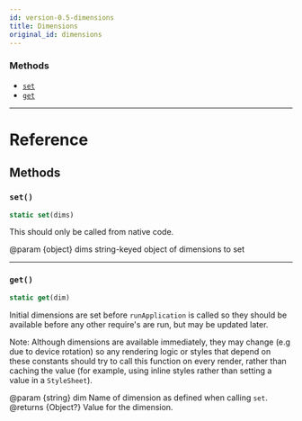 ```yaml
---
id: version-0.5-dimensions
title: Dimensions
original_id: dimensions
---
```


### Methods

- [`set`](dimensions.md#set)
- [`get`](dimensions.md#get)

---

# Reference

## Methods

### `set()`

```jsx
static set(dims)
```

This should only be called from native code.

@param {object} dims string-keyed object of dimensions to set

---

### `get()`

```jsx
static get(dim)
```

Initial dimensions are set before `runApplication` is called so they should be available before any other require's are run, but may be updated later.

Note: Although dimensions are available immediately, they may change (e.g due to device rotation) so any rendering logic or styles that depend on these constants should try to call this function on every render, rather than caching the value (for example, using inline styles rather than setting a value in a `StyleSheet`).

@param {string} dim Name of dimension as defined when calling `set`. @returns {Object?} Value for the dimension.
